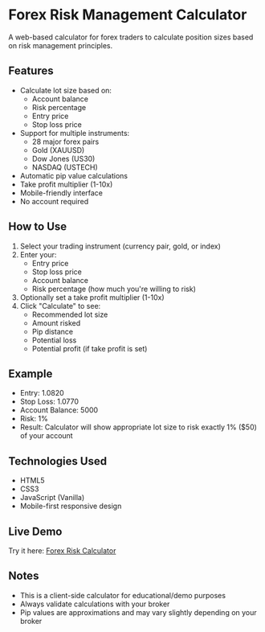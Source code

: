 # Forex Risk Management Calculator

A web-based calculator for forex traders to calculate position sizes based on risk management principles.

## Features

- Calculate lot size based on:
  - Account balance
  - Risk percentage
  - Entry price
  - Stop loss price
- Support for multiple instruments:
  - 28 major forex pairs
  - Gold (XAUUSD)
  - Dow Jones (US30)
  - NASDAQ (USTECH)
- Automatic pip value calculations
- Take profit multiplier (1-10x)
- Mobile-friendly interface
- No account required

## How to Use

1. Select your trading instrument (currency pair, gold, or index)
2. Enter your:
   - Entry price
   - Stop loss price
   - Account balance
   - Risk percentage (how much you're willing to risk)
3. Optionally set a take profit multiplier (1-10x)
4. Click "Calculate" to see:
   - Recommended lot size
   - Amount risked
   - Pip distance
   - Potential loss
   - Potential profit (if take profit is set)

## Example

- Entry: 1.0820
- Stop Loss: 1.0770
- Account Balance: 5000
- Risk: 1%
- Result: Calculator will show appropriate lot size to risk exactly 1% ($50) of your account

## Technologies Used

- HTML5
- CSS3
- JavaScript (Vanilla)
- Mobile-first responsive design

## Live Demo

Try it here: [Forex Risk Calculator](https://mohammad-ddgr.github.io/VolumeCalculate/)

## Notes

- This is a client-side calculator for educational/demo purposes
- Always validate calculations with your broker
- Pip values are approximations and may vary slightly depending on your broker